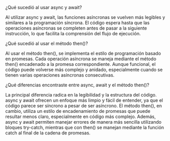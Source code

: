 ¿Qué sucedió al usar async y await?

Al utilizar async y await, las funciones asíncronas se vuelven más legibles y similares a la programación síncrona. 
El código espera hasta que las operaciones asíncronas se completen antes de pasar a la siguiente instrucción, lo que facilita la comprensión del flujo de ejecución.


¿Qué sucedió al usar el método then()?

Al usar el método then(), se implementa el estilo de programación basado en promesas. Cada operación asíncrona se maneja mediante el método then() encadenado a la promesa correspondiente. 
Aunque funcional, el código puede volverse más complejo y anidado, especialmente cuando se tienen varias operaciones asíncronas consecutivas.

¿Qué diferencias encontraste entre async, await y el método then()?

La principal diferencia radica en la legibilidad y la estructura del código. 
async y await ofrecen un enfoque más limpio y fácil de entender, 
ya que el código parece ser síncrono a pesar de ser asíncrono. El método then(),
en cambio, utiliza un estilo de encadenamiento de promesas que puede resultar menos claro,
especialmente en código más complejo. Además, async y await permiten manejar errores de manera más sencilla utilizando bloques try-catch, mientras que con then()
se manejan mediante la función catch al final de la cadena de promesas.